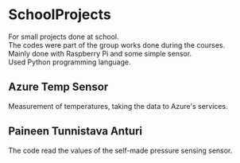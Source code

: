 # SchoolProjects
For small projects done at school.  
The codes were part of the group works done during the courses.  
Mainly done with Raspberry Pi and some simple sensor.  
Used Python programming language.

## Azure Temp Sensor
Measurement of temperatures, taking the data to Azure's services.

## Paineen Tunnistava Anturi
The code read the values of the self-made pressure sensing sensor.
